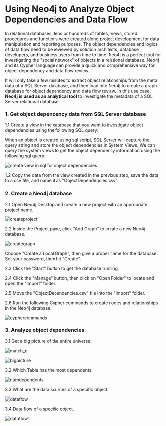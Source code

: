 
# Using Neo4j to Analyze Object Dependencies and Data Flow

In relational databases, tens or hundreds of tables, views, stored procedures and functions were created along project development for data manipulation and reporting purposes. The object dependencies and logics of data flow need to be reviewed by solution architects, database developers, and business users from time to time. Neo4j is a perfect tool for investigating the "social network" of objects in a relational database. Neo4j and its Cypher language can provide a quick and comprehensive way for object dependency and data flow review.

It will only take a few minutes to extract object relationships from the meta data of a SQL Server database, and then load into Neo4j to create a graph database for object dependency and data flow review. In this use case, **Neo4j is used as an analytical tool** to investigate the metadata of a SQL Server relational database. 

### 1. Get object dependency data from SQL Server database

1.1 Create a view in the database that you want to investigate object dependencies using the following SQL query:

When an object is created using sql script, SQL Server will capture the query string and store the object dependencies in System Views. We can query the system views to get the object dependency information using the following sql query:

![create view in sql for object dependencies](https://user-images.githubusercontent.com/44976640/48359070-ca986000-e661-11e8-988d-a767b60b862c.JPG)


1.2 Copy the data from the view created in the previous step, save the data to a csv file, and name it as "ObjectDependencies.csv".

### 2. Create a Neo4j database
2.1 Open Neo4j Desktop and create a new project with an appropriate project name.

![createproject](https://user-images.githubusercontent.com/44976640/48359694-1b5c8880-e663-11e8-8189-88cb7a150827.JPG)


2.2 Inside the Project pane, click "Add Graph" to create a new Neo4j database.

![creategraph](https://user-images.githubusercontent.com/44976640/48359839-6f676d00-e663-11e8-9bee-a9431da558eb.JPG)

   Choose "Create a Local Graph", then give a proper name for the database. Set your password, then hit "Create".


2.3 Click the "Start" button to get the database running.

2.4 Click the "Manage" button, then click on "Open Folder" to locate and open the "Import" folder.

2.5 Move the "ObjectDependencies.csv" file into the "Import" folder.

2.6 Run the following Cypher commands to create nodes and relationships in the Neo4j database.

![cyphercommands](https://user-images.githubusercontent.com/44976640/48360149-2ebc2380-e664-11e8-953b-19a79d27056c.JPG)

### 3. Analyze object dependencies

3.1 Get a big picture of the entire universe.

![match_n](https://user-images.githubusercontent.com/44976640/48361096-59a77700-e666-11e8-99a9-d4df41e39dc8.JPG)

![bigpicture](https://user-images.githubusercontent.com/44976640/48361142-7a6fcc80-e666-11e8-9c2e-8aa6ac2c3d90.JPG)

3.2 Which Table has the most dependents.

![numdependents](https://user-images.githubusercontent.com/44976640/48361304-d9cddc80-e666-11e8-89f5-7a981df62962.JPG)

3.3 What are the data sources of a specific object.

![dataflow](https://user-images.githubusercontent.com/44976640/48363309-3df29f80-e66b-11e8-87f7-1fe595fed71e.JPG)

3.4 Data flow of a specific object.

![dataflow1](https://user-images.githubusercontent.com/44976640/48363234-13084b80-e66b-11e8-8e09-be5f7cba1a13.JPG)




